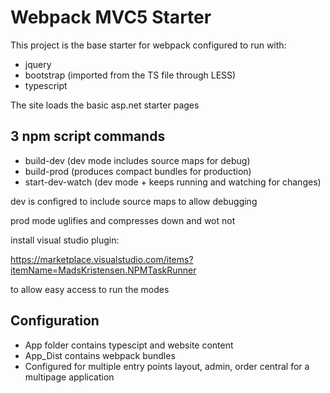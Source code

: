 ﻿# Webpack MVC5 Starter

This project is the base starter for webpack configured to run with:

* jquery
* bootstrap (imported from the TS file through LESS)
* typescript

The site loads the basic asp.net starter pages

## 3 npm script commands

* build-dev (dev mode includes source maps for debug)
* build-prod (produces compact bundles for production)
* start-dev-watch (dev mode + keeps running and watching for changes)

dev is configred to include source maps to allow debugging

prod mode uglifies and compresses down and wot not

install visual studio plugin:

https://marketplace.visualstudio.com/items?itemName=MadsKristensen.NPMTaskRunner

to allow easy access to run the modes

## Configuration

* App folder contains typescipt and website content
* App_Dist contains webpack bundles
* Configured for multiple entry points layout, admin, order central for a multipage application

